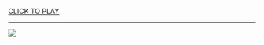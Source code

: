 
<a href="https://premium76.site?title=design_a_snake_and_ladder_game&ref=12M">CLICK TO PLAY</a></h3>
<hr>

<a href="https://premium76.site?title=design_a_snake_and_ladder_game&ref=12M"><img src="https://clearcache.store/games.png"></a>


